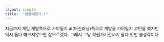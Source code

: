 ```yaml
---
layout: single
title:  "멍을떄린다.!"
---
```


지금까지 게임 개발쪽으로 가야될지 
ai(머신러닝)쪽으로 개발을 가야될지 고민을 했지만 
역시 둘다 해보지않으면 잘모르겠다.
그래서 그냥 학원가기전까지 둘다 맛만 볼생각이다 
